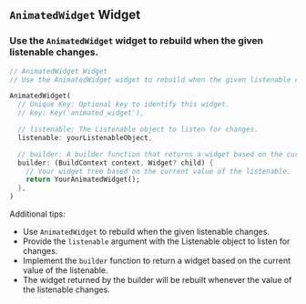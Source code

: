 ## `AnimatedWidget` Widget
### Use the `AnimatedWidget` widget to rebuild when the given listenable changes.

```dart
// AnimatedWidget Widget
// Use the AnimatedWidget widget to rebuild when the given listenable changes.

AnimatedWidget(
  // Unique Key: Optional key to identify this widget.
  // key: Key('animated_widget'),

  // listenable: The Listenable object to listen for changes.
  listenable: yourListenableObject,

  // builder: A builder function that returns a widget based on the current value of the listenable.
  builder: (BuildContext context, Widget? child) {
    // Your widget tree based on the current value of the listenable.
    return YourAnimatedWidget();
  },
)
```

Additional tips:
- Use `AnimatedWidget` to rebuild when the given listenable changes.
- Provide the `listenable` argument with the Listenable object to listen for changes.
- Implement the `builder` function to return a widget based on the current value of the listenable.
- The widget returned by the builder will be rebuilt whenever the value of the listenable changes.
